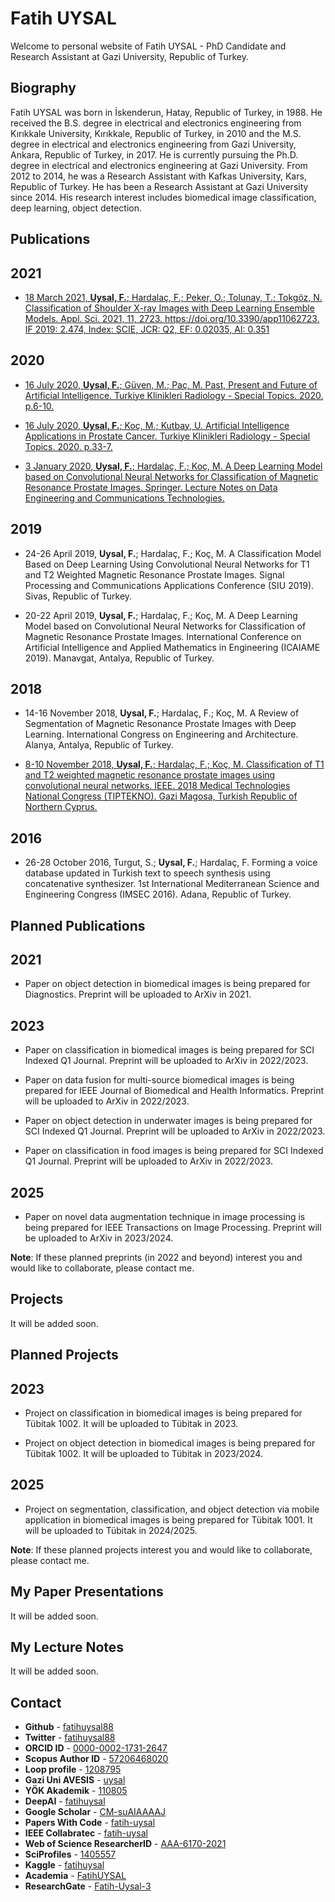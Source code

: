 # Fatih UYSAL
Welcome to personal website of Fatih UYSAL - PhD Candidate and Research Assistant at Gazi University, Republic of Turkey.

## Biography
Fatih UYSAL was born in İskenderun, Hatay, Republic of Turkey, in 1988. He received the B.S. degree in electrical and electronics engineering from Kırıkkale University, Kırıkkale, Republic of Turkey, in 2010 and the M.S. degree in electrical and electronics engineering from Gazi University, Ankara, Republic of Turkey, in 2017. He is currently pursuing the Ph.D. degree in electrical and electronics engineering at Gazi University. From 2012 to 2014, he was a Research Assistant with Kafkas University, Kars, Republic of Turkey. He has been a Research Assistant at Gazi University since 2014. His research interest includes biomedical image classification, deep learning, object detection.  
  
## Publications
## 2021
* [18 March 2021, **Uysal, F.**; Hardalaç, F.; Peker, O.; Tolunay, T.; Tokgöz, N. Classification of Shoulder X-ray Images with Deep Learning Ensemble Models. Appl. Sci. 2021, 11, 2723. https://doi.org/10.3390/app11062723. IF 2019: 2.474, Index: SCIE, JCR: Q2, EF: 0.02035, AI: 0.351](https://www.mdpi.com/2076-3417/11/6/2723)  

## 2020
* [16 July 2020, **Uysal, F.**; Güven, M.; Paç, M. Past, Present and Future of Artificial Intelligence. Turkiye Klinikleri Radiology - Special Topics. 2020. p.6-10.](https://www.turkiyeklinikleri.com/article/en-yapay-zeknin-dunu-bugunu-ve-gelecegi-88869.html)  

* [16 July 2020, **Uysal, F.**; Koç, M.; Kutbay, U. Artificial Intelligence Applications in Prostate Cancer. Turkiye Klinikleri Radiology - Special Topics. 2020. p.33-7.](https://www.turkiyeklinikleri.com/article/en-prostat-kanserinde-yapay-zek-uygulamalari-88874.html)  

* [3 January 2020, **Uysal, F.**; Hardalaç, F.; Koç, M. A Deep Learning Model based on Convolutional Neural Networks for Classification of Magnetic Resonance Prostate Images. Springer. Lecture Notes on Data Engineering and Communications Technologies.](https://link.springer.com/chapter/10.1007/978-3-030-36178-5_59)

## 2019
* 24-26 April 2019, **Uysal, F.**; Hardalaç, F.; Koç, M. A Classification Model Based on Deep Learning Using Convolutional Neural Networks for T1 and T2 Weighted Magnetic Resonance Prostate Images. Signal Processing and Communications Applications Conference (SIU 2019). Sivas, Republic of Turkey.  

* 20-22 April 2019, **Uysal, F.**; Hardalaç, F.; Koç, M. A Deep Learning Model based on Convolutional Neural Networks for Classification of Magnetic Resonance Prostate Images. International Conference on Artificial Intelligence and Applied Mathematics in Engineering (ICAIAME 2019). Manavgat, Antalya, Republic of Turkey.

## 2018
* 14-16 November 2018, **Uysal, F.**; Hardalaç, F.; Koç, M. A Review of Segmentation of Magnetic Resonance Prostate Images with Deep Learning. International Congress on Engineering and Architecture. Alanya, Antalya, Republic of Turkey.  

* [8-10 November 2018, **Uysal, F.**; Hardalaç, F.; Koç, M. Classification of T1 and T2 weighted magnetic resonance prostate images using convolutional neural networks. IEEE. 2018 Medical Technologies National Congress (TIPTEKNO). Gazi Magosa, Turkish Republic of Northern Cyprus.](https://ieeexplore.ieee.org/document/8596792)

## 2016
* 26-28 October 2016, Turgut, S.; **Uysal, F.**; Hardalaç, F. Forming a voice database updated in Turkish text to speech synthesis using concatenative synthesizer. 1st International Mediterranean Science and Engineering Congress (IMSEC 2016). Adana, Republic of Turkey.

## Planned Publications
## 2021
* Paper on object detection in biomedical images is being prepared for Diagnostics. Preprint will be uploaded to ArXiv in 2021.  

## 2023
* Paper on classification in biomedical images is being prepared for SCI Indexed Q1 Journal. Preprint will be uploaded to ArXiv in 2022/2023.  
  
* Paper on data fusion for multi-source biomedical images is being prepared for IEEE Journal of Biomedical and Health Informatics. Preprint will be uploaded to ArXiv in 2022/2023.  
  
* Paper on object detection in underwater images is being prepared for SCI Indexed Q1 Journal. Preprint will be uploaded to ArXiv in 2022/2023.  
  
* Paper on classification in food images is being prepared for SCI Indexed Q1 Journal. Preprint will be uploaded to ArXiv in 2022/2023.  
  
## 2025
* Paper on novel data augmentation technique in image processing is being prepared for IEEE Transactions on Image Processing. Preprint will be uploaded to ArXiv in 2023/2024.  

**Note**: If these planned preprints (in 2022 and beyond) interest you and would like to collaborate, please contact me.

## Projects
It will be added soon.  

## Planned Projects
## 2023
* Project on classification in biomedical images is being prepared for Tübitak 1002. It will be uploaded to Tübitak in 2023.  

* Project on object detection in biomedical images is being prepared for Tübitak 1002. It will be uploaded to Tübitak in 2023/2024.  

## 2025
* Project on segmentation, classification, and object detection via mobile application in biomedical images is being prepared for Tübitak 1001. It will be uploaded to Tübitak in 2024/2025.  

**Note**: If these planned projects interest you and would like to collaborate, please contact me.

## My Paper Presentations
It will be added soon.  

## My Lecture Notes
It will be added soon.  

## Contact
* **Github** - [fatihuysal88](https://github.com/fatihuysal88)
* **Twitter** - [fatihuysal88](https://twitter.com/fatihuysal88)
* **ORCID ID** - [0000-0002-1731-2647](https://orcid.org/0000-0002-1731-2647)
* **Scopus Author ID** - [57206468020](https://www.scopus.com/authid/detail.uri?authorId=57206468020)
* **Loop profile** - [1208795](https://loop.frontiersin.org/people/1208795/overview)
* **Gazi Uni AVESIS** - [uysal](https://avesis.gazi.edu.tr/uysal)
* **YÖK Akademik** - [110805](https://v.gd/fatihuysal)
* **DeepAI** - [fatihuysal](https://deepai.org/profile/fatihuysal)
* **Google Scholar** - [CM-suAIAAAAJ](https://scholar.google.com.tr/citations?user=CM-suAIAAAAJ)
* **Papers With Code** - [fatih-uysal](https://paperswithcode.com/author/fatih-uysal)
* **IEEE Collabratec** - [fatih-uysal](https://ieee-collabratec.ieee.org/app/p/FatihUYSAL741555)
* **Web of Science ResearcherID** - [AAA-6170-2021](https://publons.com/researcher/AAA-6170-2021)
* **SciProfiles** - [1405557](https://sciprofiles.com/profile/1405557)
* **Kaggle** - [fatihuysal](https://www.kaggle.com/fatihuysal)
* **Academia** - [FatihUYSAL](https://gazi.academia.edu/FatihUYSAL)
* **ResearchGate** - [Fatih-Uysal-3](https://www.researchgate.net/profile/Fatih-Uysal-3)
